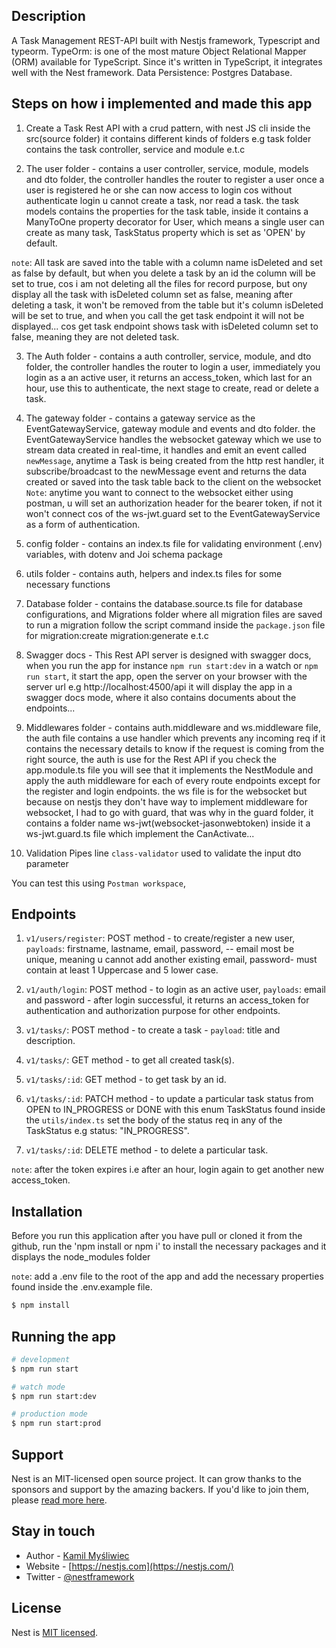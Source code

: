 
## Description

A Task Management REST-API built with Nestjs framework, Typescript and typeorm. 
TypeOrm: is one of the most mature Object Relational Mapper (ORM) available for TypeScript. Since it's written in TypeScript, it integrates well with the Nest framework.
Data Persistence: Postgres Database.

## Steps on how i implemented and made this app
1. Create a Task Rest API with a crud pattern, with nest JS cli
   inside the src(source folder) it contains different kinds of folders
   e.g task folder contains the task controller, service and module e.t.c

2. The user folder - contains a user controller, service, module, models and dto folder, the controller handles the router to register a user once a user is registered he or she can now access to login cos without authenticate login u cannot create a task, nor read a task.
  the task models contains the properties for the task table, inside it contains a ManyToOne property decorator for User, which means a single user can create as many task, TaskStatus property which is set as 'OPEN' by default. 

  `note`: All task are saved into the table with a column name isDeleted and set as false by default, but when you delete a task by an id the column will be set to true, cos i am not deleting all the files for record purpose, but ony display all the task with isDeleted column set as false, meaning after deleting a task, it won't be removed from the table but it's column isDeleted will be set to true, and when you call the get task endpoint it will not be displayed... cos get task endpoint shows task with isDeleted column set to false, meaning they are not deleted task. 

3. The Auth folder - contains a auth controller, service, module, and dto folder,
  the controller handles the router to login a user, immediately you login as a an active user, it returns an access_token, which last for an hour, use this to authenticate, the next stage to create, read or delete a task.

4. The gateway folder - contains a gateway service as the EventGatewayService, gateway module and events and dto folder.
   the EventGatewayService handles the websocket gateway which we use to stream data created in real-time, it handles and emit an event called `newMessage`, anytime a Task is being created from the http rest handler, it subscribe/broadcast to the newMessage event and returns the data created or saved into the task table back to the client on the websocket
   `Note`: anytime you want to connect to the websocket either using postman, u will set an authorization header for the bearer token, if not it won't connect cos of the ws-jwt.guard set to the EventGatewayService as a form of authentication.

5. config folder - contains an index.ts file for validating environment (.env) variables, with dotenv and Joi schema package

6. utils folder - contains auth, helpers and index.ts files for some necessary functions

7. Database folder - contains the database.source.ts file for database configurations, and Migrations folder where all migration files are saved
  to run a migration follow the script command inside the `package.json` file for migration:create migration:generate e.t.c

8. Swagger docs - This Rest API server is designed with swagger docs,
  when you run the app for instance `npm run start:dev` in a watch or `npm run start`, it start the app, open the server on your browser with the server url e.g http://localhost:4500/api it will display the app in a swagger docs mode, where it also contains documents about the endpoints...

9. Middlewares folder - contains auth.middleware and ws.middleware file, the auth file contains a use handler which prevents any incoming req if it contains the necessary details to know if the request is coming from the right source, the auth is use for the Rest API if you check the app.module.ts file you will see that it implements the NestModule and apply the auth middleware for each of every route endpoints except for the register and login endpoints.
  the ws file is for the websocket but because on nestjs they don't have way to implement middleware for websocket, I had to go with guard, that was why in the guard folder, it contains a folder name ws-jwt(websocket-jasonwebtoken) inside it a ws-jwt.guard.ts file which implement the CanActivate... 

10. Validation Pipes line `class-validator` used to validate the input dto parameter 

You can test this using `Postman workspace`,

## Endpoints
1. `v1/users/register`: POST method - to create/register a new user, `payloads`: firstname, lastname, email, password, -- email most be unique, meaning u cannot add another existing email, password- must contain at least 1 Uppercase and 5 lower case.

2. `v1/auth/login`: POST method - to login as an active user, `payloads`: email and password - after login successful, it returns an access_token for authentication and authorization purpose for other endpoints.

3. `v1/tasks/`: POST method - to create a task - `payload`: title and description.

4. `v1/tasks/`: GET method - to get all created task(s).

5. `v1/tasks/:id`: GET method - to get task by an id.

6. `v1/tasks/:id`: PATCH method - to update a particular task status from OPEN to IN_PROGRESS or DONE with this enum TaskStatus found inside the `utils/index.ts` set the body of the status req in any of the TaskStatus e.g status: "IN_PROGRESS".

7. `v1/tasks/:id`: DELETE method - to delete a particular task.

`note`: after the token expires i.e after an hour, login again to get another new access_token.

## Installation
Before you run this application after you have pull or cloned it from the github, run the 'npm install or npm i' to install the necessary packages and it displays the node_modules folder

`note`: add a .env file to the root of the app and add the necessary properties found inside the .env.example file.

```bash
$ npm install
```

## Running the app

```bash
# development
$ npm run start

# watch mode
$ npm run start:dev

# production mode
$ npm run start:prod
```


## Support

Nest is an MIT-licensed open source project. It can grow thanks to the sponsors and support by the amazing backers. If you'd like to join them, please [read more here](https://docs.nestjs.com/support).

## Stay in touch

- Author - [Kamil Myśliwiec](https://kamilmysliwiec.com)
- Website - [https://nestjs.com](https://nestjs.com/)
- Twitter - [@nestframework](https://twitter.com/nestframework)

## License

Nest is [MIT licensed](LICENSE).

